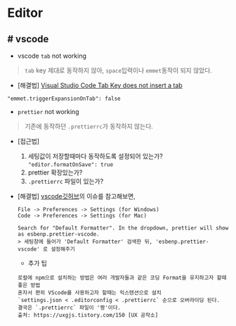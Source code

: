 # Editor

## # vscode
- vscode `tab` not working
> `tab` key 제대로 동작하지 않아, `space`입력이나 `emmet`동작이 되지 않았다.

 - [해결법]
  [Visual Studio Code Tab Key does not insert a tab](https://stackoverflow.com/questions/35519538/visual-studio-code-tab-key-does-not-insert-a-tab)
  ```
  "emmet.triggerExpansionOnTab": false
  ```

- `prettier` not working
> 기존에 동작하던 `.prettierrc`가 동작하지 않는다.

  - [접근법]
    1. 세팅값이 저장할때마다 동작하도록 설정되어 있는가? `"editor.formatOnSave": true`
    1. prettier 확장있는가?
    1. `.prettierrc` 파일이 있는가?

  - [해결법]
    [vscode깃허브](https://github.com/microsoft/vscode/issues/108447#issuecomment-707236252)의 이슈를 참고해보면,
    ```
    File -> Preferences -> Settings (for Windows)
    Code -> Preferences -> Settings (for Mac)

    Search for "Default Formatter". In the dropdown, prettier will show as esbenp.prettier-vscode.
    > 세팅창에 들어가 'Default Formatter' 검색한 뒤, 'esbenp.prettier-vscode' 로 설정해주기
    ```
    + 추가 팁
    ```plain
    로컬에 npm으로 설치하는 방법은 여러 개발자들과 같은 코딩 Format을 유지하고자 할때 좋은 방법
    혼자서 편히 VScode를 사용하고자 할때는 익스텐션으로 설치
    `settings.json < .editorconfig < .prettierrc` 순으로 오버라이딩 된다.
    결국은 `.prettierrc` 파일이 '짱'이다.
    출처: https://uxgjs.tistory.com/150 [UX 공작소]
    ```
